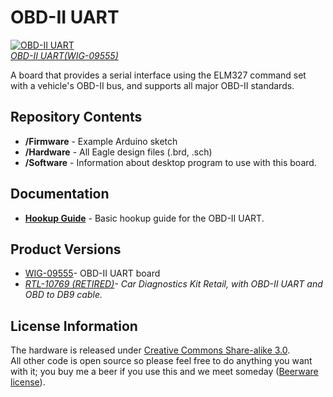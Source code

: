 OBD-II UART
===========

[![OBD-II UART](https://dlnmh9ip6v2uc.cloudfront.net/images/products/9/5/5/5/09555-01.jpg)  
*OBD-II UART(WIG-09555)*](https://www.sparkfun.com/products/9555)

A board that provides a serial interface using the ELM327 command set with a vehicle's OBD-II bus, and supports all major OBD-II standards. 

Repository Contents
-------------------
* **/Firmware** - Example Arduino sketch
* **/Hardware** - All Eagle design files (.brd, .sch)
* **/Software** - Information about desktop program to use with this board. 

Documentation
--------------
* **[Hookup Guide](https://learn.sparkfun.com/tutorials/obd-ii-uart-hookup-guide)** - Basic hookup guide for the OBD-II UART.

Product Versions
----------------
* [WIG-09555](https://www.sparkfun.com/products/9555)- OBD-II UART board
* _[RTL-10769 (RETIRED)](https://www.sparkfun.com/products/10769)- Car Diagnostics Kit Retail, with OBD-II UART and OBD to DB9 cable._


License Information
-------------------
The hardware is released under [Creative Commons Share-alike 3.0](http://creativecommons.org/licenses/by-sa/3.0/).  
All other code is open source so please feel free to do anything you want with it; you buy me a beer if you use this and we meet someday ([Beerware license](http://en.wikipedia.org/wiki/Beerware)).
